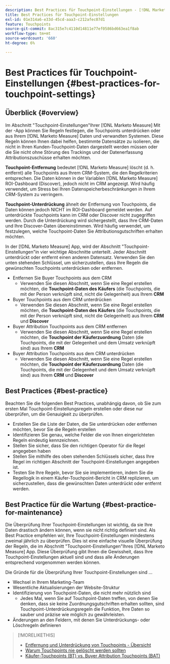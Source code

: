 ```yaml
---
description: Best Practices für Touchpoint-Einstellungen - [!DNL Marketo Measure] - Produktdokumentation
title: Best Practices für Touchpoint-Einstellungen
exl-id: 01e314a6-e33d-45cd-aaa3-c212afec07d1
feature: Touchpoints
source-git-commit: 8ac315e7c4110d14811e77ef0586bd663ea1f8ab
workflow-type: tm+mt
source-wordcount: '660'
ht-degree: 6%

---
```


# Best Practices für Touchpoint-Einstellungen {#best-practices-for-touchpoint-settings}

## Überblick {#overview}

Im Abschnitt &quot;Touchpoint-Einstellungen&quot;Ihrer [!DNL Marketo Measure] Mit der -App können Sie Regeln festlegen, die Touchpoints unterdrücken oder aus Ihrem [!DNL Marketo Measure] Daten und verwandten Systemen. Diese Regeln können Ihnen dabei helfen, bestimmte Datensätze zu isolieren, die nicht in Ihren Kunden-Touchpoint-Daten dargestellt werden müssen oder die Sie nicht ohne Störung des Trackings und der Datenerfassung Attributionszuschüsse erhalten möchten.

**Touchpoint-Entfernung** bedeutet [!DNL Marketo Measure] löscht (d. h. entfernt) alle Touchpoints aus Ihrem CRM-System, die den Regelkriterien entsprechen. Die Daten können in der Variablen [!DNL Marketo Measure] ROI-Dashboard (Discover), jedoch nicht im CRM angezeigt. Wird häufig verwendet, um Stress bei Ihren Datenspeicherbeschränkungen in Ihrem CRM-System zu verringern.

**Touchpoint-Unterdrückung** ähnelt der Entfernung von Touchpoints, die Daten können jedoch NICHT im ROI-Dashboard gemeldet werden. Auf unterdrückte Touchpoints kann im CRM oder Discover nicht zugegriffen werden. Durch die Unterdrückung wird sichergestellt, dass Ihre CRM-Daten und Ihre Discover-Daten übereinstimmen. Wird häufig verwendet, um festzulegen, welche Touchpoint-Daten Sie Attributionsgutschriften erhalten möchten.

In der [!DNL Marketo Measure] App, wird der Abschnitt &quot;Touchpoint-Einstellungen&quot;in vier wichtige Abschnitte unterteilt. Jeder Abschnitt unterdrückt oder entfernt einen anderen Datensatz. Verwenden Sie den unten stehenden Schlüssel, um sicherzustellen, dass Ihre Regeln die gewünschten Touchpoints unterdrücken oder entfernen.

* Entfernen Sie Buyer Touchpoints aus dem CRM
   * Verwenden Sie diesen Abschnitt, wenn Sie eine Regel erstellen möchten, die **Touchpoint-Daten des Käufers** (die Touchpoints, die mit der Person verknüpft sind, nicht die Gelegenheit) aus Ihrem **CRM**
* Buyer Touchpoints aus dem CRM unterdrücken
   * Verwenden Sie diesen Abschnitt, wenn Sie eine Regel erstellen möchten, die **Touchpoint-Daten des Käufers** (die Touchpoints, die mit der Person verknüpft sind, nicht die Gelegenheit) aus Ihrem **CRM** und **Discover**
* Buyer Attribution Touchpoints aus dem CRM entfernen
   * Verwenden Sie diesen Abschnitt, wenn Sie eine Regel erstellen möchten, die **Touchpoint der Käuferzuordnung** Daten (die Touchpoints, die mit der Gelegenheit und dem Umsatz verknüpft sind) aus Ihrem **CRM**
* Buyer Attribution Touchpoints aus dem CRM unterdrücken
   * Verwenden Sie diesen Abschnitt, wenn Sie eine Regel erstellen möchten, die **Touchpoint der Käuferzuordnung** Daten (die Touchpoints, die mit der Gelegenheit und dem Umsatz verknüpft sind) aus Ihrem **CRM** und **Discover**

## Best Practices {#best-practice}

Beachten Sie die folgenden Best Practices, unabhängig davon, ob Sie zum ersten Mal Touchpoint-Einstellungsregeln erstellen oder diese nur überprüfen, um die Genauigkeit zu überprüfen.

* Erstellen Sie die Liste der Daten, die Sie unterdrücken oder entfernen möchten, bevor Sie die Regeln erstellen
* Identifizieren Sie genau, welche Felder die von Ihnen eingerichteten Regeln eindeutig kennzeichnen.
* Stellen Sie sicher, dass Sie den richtigen Operator für die Regel angegeben haben
* Stellen Sie mithilfe des oben stehenden Schlüssels sicher, dass Ihre Regel im richtigen Abschnitt der Touchpoint-Einstellungen angegeben ist.
* Testen Sie Ihre Regeln, bevor Sie sie implementieren, indem Sie die Regellogik in einem Käufer-Touchpoint-Bericht in CRM replizieren, um sicherzustellen, dass die gewünschten Daten unterdrückt oder entfernt werden.

## Best Practice für die Wartung {#best-practice-for-maintenance}

Die Überprüfung Ihrer Touchpoint-Einstellungen ist wichtig, da sie Ihre Daten drastisch ändern können, wenn sie nicht richtig definiert sind. Als Best Practice empfehlen wir, Ihre Touchpoint-Einstellungen mindestens zweimal jährlich zu überprüfen. Dies ist eine einfache visuelle Überprüfung der Regeln, die im Abschnitt &quot;Touchpoint-Einstellungen&quot;Ihres [!DNL Marketo Measure] App. Diese Überprüfung gibt Ihnen die Gewissheit, dass Ihre Touchpoint-Einstellungen aktuell sind und dass alle Änderungen entsprechend vorgenommen werden können.

Die Gründe für die Überprüfung Ihrer Touchpoint-Einstellungen sind ...

* Wechsel in Ihrem Marketing-Team
* Wesentliche Aktualisierungen der Website-Struktur
* Identifizierung von Touchpoint-Daten, die nicht mehr nützlich sind
   * Jedes Mal, wenn Sie auf Touchpoint-Daten treffen, von denen Sie denken, dass sie keine Zuordnungsgutschriften erhalten sollten, sind Touchpoint-Unterdrückungsregeln die Funktion, Ihre Daten so sauber und präzise wie möglich zu gewährleisten.
* Änderungen an den Feldern, mit denen Sie Unterdrückungs- oder Löschregeln definieren

>[!MORELIKETHIS]
>
>* [Entfernung und Unterdrückung von Touchpoints - Übersicht](/help/advanced-marketo-measure-features/touchpoint-settings/touchpoint-removal-and-touchpoint-suppression.md)
>* [Warum Touchpoints nie gelöscht werden sollten](/help/advanced-marketo-measure-features/touchpoint-settings/why-you-should-never-delete-touchpoints.md)
>* [Käufer-Touchpoints (BT) vs. Buyer Attribution Touchpoints (BAT)](/help/configuration-and-setup/getting-started-with-marketo-measure/difference-between-buyer-touchpoints-and-buyer-attribution-touchpoints.md)
